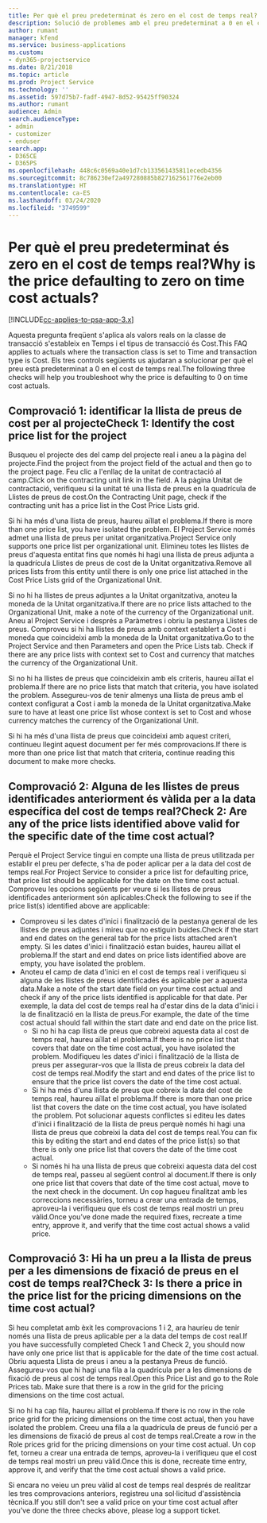 ```yaml
---
title: Per què el preu predeterminat és zero en el cost de temps real?
description: Solució de problemes amb el preu predeterminat a 0 en el cost de temps real.
author: rumant
manager: kfend
ms.service: business-applications
ms.custom:
- dyn365-projectservice
ms.date: 8/21/2018
ms.topic: article
ms.prod: Project Service
ms.technology: ''
ms.assetid: 597d75b7-fadf-4947-8d52-95425ff90324
ms.author: rumant
audience: Admin
search.audienceType:
- admin
- customizer
- enduser
search.app:
- D365CE
- D365PS
ms.openlocfilehash: 448c6c0569a40e1d7cb133561435811ecedb4356
ms.sourcegitcommit: 8c786230ef2a497280885b827162561776e2eb00
ms.translationtype: HT
ms.contentlocale: ca-ES
ms.lasthandoff: 03/24/2020
ms.locfileid: "3749599"
---
```

# <a name="why-is-the-price-defaulting-to-zero-on-time-cost-actuals"></a><span data-ttu-id="93855-103">Per què el preu predeterminat és zero en el cost de temps real?</span><span class="sxs-lookup"><span data-stu-id="93855-103">Why is the price defaulting to zero on time cost actuals?</span></span>

[!INCLUDE[cc-applies-to-psa-app-3.x](../includes/cc-applies-to-psa-app-3x.md)]

<span data-ttu-id="93855-104">Aquesta pregunta freqüent s'aplica als valors reals on la classe de transacció s'estableix en Temps i el tipus de transacció és Cost.</span><span class="sxs-lookup"><span data-stu-id="93855-104">This FAQ applies to actuals where the transaction class is set to Time and transaction type is Cost.</span></span> <span data-ttu-id="93855-105">Els tres controls següents us ajudaran a solucionar per què el preu està predeterminat a 0 en el cost de temps real.</span><span class="sxs-lookup"><span data-stu-id="93855-105">The following three checks will help you troubleshoot why the price is defaulting to 0 on time cost actuals.</span></span>
 
## <a name="check-1-identify-the-cost-price-list-for-the-project"></a><span data-ttu-id="93855-106">Comprovació 1: identificar la llista de preus de cost per al projecte</span><span class="sxs-lookup"><span data-stu-id="93855-106">Check 1: Identify the cost price list for the project</span></span>

<span data-ttu-id="93855-107">Busqueu el projecte des del camp del projecte real i aneu a la pàgina del projecte.</span><span class="sxs-lookup"><span data-stu-id="93855-107">Find the project from the project field of the actual and then go to the project page.</span></span> <span data-ttu-id="93855-108">Feu clic a l'enllaç de la unitat de contractació al camp.</span><span class="sxs-lookup"><span data-stu-id="93855-108">Click on the contracting unit link in the field.</span></span> <span data-ttu-id="93855-109">A la pàgina Unitat de contractació, verifiqueu si la unitat té una llista de preus en la quadrícula de Llistes de preus de cost.</span><span class="sxs-lookup"><span data-stu-id="93855-109">On the Contracting Unit page, check if the contracting unit has a price list in the Cost Price Lists grid.</span></span>

<span data-ttu-id="93855-110">Si hi ha més d'una llista de preus, haureu aïllat el problema.</span><span class="sxs-lookup"><span data-stu-id="93855-110">If there is more than one price list, you have isolated the problem.</span></span> <span data-ttu-id="93855-111">El Project Service només admet una llista de preus per unitat organitzativa.</span><span class="sxs-lookup"><span data-stu-id="93855-111">Project Service only supports one price list per organizational unit.</span></span> <span data-ttu-id="93855-112">Elimineu totes les llistes de preus d'aquesta entitat fins que només hi hagi una llista de preus adjunta a la quadrícula Llistes de preus de cost de la Unitat organitzativa.</span><span class="sxs-lookup"><span data-stu-id="93855-112">Remove all prices lists from this entity until there is only one price list attached in the Cost Price Lists grid of the Organizational Unit.</span></span>

<span data-ttu-id="93855-113">Si no hi ha llistes de preus adjuntes a la Unitat organitzativa, anoteu la moneda de la Unitat organitzativa.</span><span class="sxs-lookup"><span data-stu-id="93855-113">If there are no price lists attached to the Organizational Unit, make a note of the currency of the Organizational unit.</span></span> <span data-ttu-id="93855-114">Aneu al Project Service i després a Paràmetres i obriu la pestanya Llistes de preus. Comproveu si hi ha llistes de preus amb context establert a Cost i moneda que coincideixi amb la moneda de la Unitat organitzativa.</span><span class="sxs-lookup"><span data-stu-id="93855-114">Go to the Project Service and then Parameters and open the Price Lists tab. Check if there are any price lists with context set to Cost and currency that matches the currency of the Organizational Unit.</span></span>
 
<span data-ttu-id="93855-115">Si no hi ha llistes de preus que coincideixin amb els criteris, haureu aïllat el problema.</span><span class="sxs-lookup"><span data-stu-id="93855-115">If there are no price lists that match that criteria, you have isolated the problem.</span></span> <span data-ttu-id="93855-116">Assegureu-vos de tenir almenys una llista de preus amb el context configurat a Cost i amb la moneda de la Unitat organitzativa.</span><span class="sxs-lookup"><span data-stu-id="93855-116">Make sure to have at least one price list whose context is set to Cost and whose currency matches the currency of the Organizational Unit.</span></span>

<span data-ttu-id="93855-117">Si hi ha més d'una llista de preus que coincideixi amb aquest criteri, continueu llegint aquest document per fer més comprovacions.</span><span class="sxs-lookup"><span data-stu-id="93855-117">If there is more than one price list that match that criteria, continue reading this document to make more checks.</span></span>

## <a name="check-2-are-any-of-the-price-lists-identified-above-valid-for-the-specific-date-of-the-time-cost-actual"></a><span data-ttu-id="93855-118">Comprovació 2: Alguna de les llistes de preus identificades anteriorment és vàlida per a la data específica del cost de temps real?</span><span class="sxs-lookup"><span data-stu-id="93855-118">Check 2: Are any of the price lists identified above valid for the specific date of the time cost actual?</span></span>

<span data-ttu-id="93855-119">Perquè el Project Service tingui en compte una llista de preus utilitzada per establir el preu per defecte, s'ha de poder aplicar per a la data del cost de temps real.</span><span class="sxs-lookup"><span data-stu-id="93855-119">For Project Service to consider a price list for defaulting price, that price list should be applicable for the date on the time cost actual.</span></span> <span data-ttu-id="93855-120">Comproveu les opcions següents per veure si les llistes de preus identificades anteriorment són aplicables:</span><span class="sxs-lookup"><span data-stu-id="93855-120">Check the following to see if the price list(s) identified above are applicable:</span></span>

- <span data-ttu-id="93855-121">Comproveu si les dates d'inici i finalització de la pestanya general de les llistes de preus adjuntes i mireu que no estiguin buides.</span><span class="sxs-lookup"><span data-stu-id="93855-121">Check if the start and end dates on the general tab for the price lists attached aren’t empty.</span></span> <span data-ttu-id="93855-122">Si les dates d'inici i finalització estan buides, haureu aïllat el problema.</span><span class="sxs-lookup"><span data-stu-id="93855-122">If the start and end dates on price lists identified above are empty, you have isolated the problem.</span></span> 
- <span data-ttu-id="93855-123">Anoteu el camp de data d'inici en el cost de temps real i verifiqueu si alguna de les llistes de preus identificades és aplicable per a aquesta data.</span><span class="sxs-lookup"><span data-stu-id="93855-123">Make a note of the start date field on your time cost actual and check if any of the price lists identified is applicable for that date.</span></span> <span data-ttu-id="93855-124">Per exemple, la data del cost de temps real ha d'estar dins de la data d'inici i la de finalització en la llista de preus.</span><span class="sxs-lookup"><span data-stu-id="93855-124">For example, the date of the time cost actual should fall within the start date and end date on the price list.</span></span> 
    - <span data-ttu-id="93855-125">Si no hi ha cap llista de preus que cobreixi aquesta data al cost de temps real, haureu aïllat el problema.</span><span class="sxs-lookup"><span data-stu-id="93855-125">If there is no price list that covers that date on the time cost actual, you have isolated the problem.</span></span> <span data-ttu-id="93855-126">Modifiqueu les dates d'inici i finalització de la llista de preus per assegurar-vos que la llista de preus cobreix la data del cost de temps real.</span><span class="sxs-lookup"><span data-stu-id="93855-126">Modify the start and end dates of the price list to ensure that the price list covers the date of the time cost actual.</span></span> 
    - <span data-ttu-id="93855-127">Si hi ha més d'una llista de preus que cobreix la data del cost de temps real, haureu aïllat el problema.</span><span class="sxs-lookup"><span data-stu-id="93855-127">If there is more than one price list that covers the date on the time cost actual, you have isolated the problem.</span></span> <span data-ttu-id="93855-128">Pot solucionar aquests conflictes si editeu les dates d'inici i finalització de la llista de preus perquè només hi hagi una llista de preus que cobreixi la data del cost de temps real.</span><span class="sxs-lookup"><span data-stu-id="93855-128">You can fix this by editing the start and end dates of the price list(s) so that there is only one price list that covers the date of the time cost actual.</span></span> 
    - <span data-ttu-id="93855-129">Si només hi ha una llista de preus que cobreixi aquesta data del cost de temps real, passeu al següent control al document.</span><span class="sxs-lookup"><span data-stu-id="93855-129">If there is only one price list that covers that date of the time cost actual, move to the next check in the document.</span></span>
<span data-ttu-id="93855-130">Un cop hagueu finalitzat amb les correccions necessàries, torneu a crear una entrada de temps, aproveu-la i verifiqueu que els cost de temps real mostri un preu vàlid.</span><span class="sxs-lookup"><span data-stu-id="93855-130">Once you’ve done made the required fixes, recreate a time entry, approve it, and verify that the time cost actual shows a valid price.</span></span>

## <a name="check-3-is-there-a-price-in-the-price-list-for-the-pricing-dimensions-on-the-time-cost-actual"></a><span data-ttu-id="93855-131">Comprovació 3: Hi ha un preu a la llista de preus per a les dimensions de fixació de preus en el cost de temps real?</span><span class="sxs-lookup"><span data-stu-id="93855-131">Check 3: Is there a price in the price list for the pricing dimensions on the time cost actual?</span></span>

<span data-ttu-id="93855-132">Si heu completat amb èxit les comprovacions 1 i 2, ara hauríeu de tenir només una llista de preus aplicable per a la data del temps de cost real.</span><span class="sxs-lookup"><span data-stu-id="93855-132">If you have successfully completed Check 1 and Check 2, you should now have only one price list that is applicable for the date of the time cost actual.</span></span> <span data-ttu-id="93855-133">Obriu aquesta Llista de preus i aneu a la pestanya Preus de funció. Assegureu-vos que hi hagi una fila a la quadrícula per a les dimensions de fixació de preus al cost de temps real.</span><span class="sxs-lookup"><span data-stu-id="93855-133">Open this Price List and go to the Role Prices tab. Make sure that there is a row in the grid for the pricing dimensions on the time cost actual.</span></span>

<span data-ttu-id="93855-134">Si no hi ha cap fila, haureu aïllat el problema.</span><span class="sxs-lookup"><span data-stu-id="93855-134">If there is no row in the role price grid for the pricing dimensions on the time cost actual, then you have isolated the problem.</span></span> <span data-ttu-id="93855-135">Creeu una fila a la quadrícula de preus de funció per a les dimensions de fixació de preus al cost de temps real.</span><span class="sxs-lookup"><span data-stu-id="93855-135">Create a row in the Role prices grid for the pricing dimensions on your time cost actual.</span></span> <span data-ttu-id="93855-136">Un cop fet, torneu a crear una entrada de temps, aproveu-la i verifiqueu que el cost de temps real mostri un preu vàlid.</span><span class="sxs-lookup"><span data-stu-id="93855-136">Once this is done, recreate time entry, approve it, and verify that the time cost actual shows a valid price.</span></span>
 
<span data-ttu-id="93855-137">Si encara no veieu un preu vàlid al cost de temps real després de realitzar les tres comprovacions anteriors, registreu una sol·licitud d'assistència tècnica.</span><span class="sxs-lookup"><span data-stu-id="93855-137">If you still don't see a valid price on your time cost actual after you’ve done the three checks above, please log a support ticket.</span></span>



